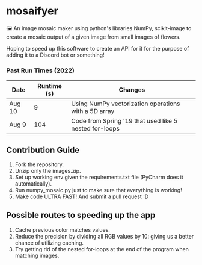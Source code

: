 # mosaifyer
🖼️ An image mosaic maker using python's libraries NumPy, scikit-image to create a mosaic output of a given image from small images of flowers.

Hoping to speed up this software to create an API for it for the purpose of adding it to a Discord bot or something!

### Past Run Times (2022)

| Date | Runtime (s) | Changes | 
| ---- | ------------| ------- |
Aug 10 | 9 | Using NumPy vectorization operations with a 5D array
Aug 9 | 104 | Code from Spring '19 that used like 5 nested for-loops

## Contribution Guide
1. Fork the repository.
1. Unzip only the images.zip.
1. Set up working env given the requirements.txt file (PyCharm does it automatically).
1. Run numpy_mosaic.py just to make sure that everything is working!
1. Make code ULTRA FAST! And submit a pull request :D

## Possible routes to speeding up the app
1. Cache previous color matches values.
1. Reduce the precision by dividing all RGB values by 10: giving us a better chance of utilizing caching.
1. Try getting rid of the nested for-loops at the end of the program when matching images.
